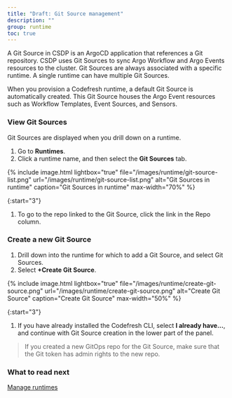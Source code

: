 ```yaml
---
title: "Draft: Git Source management"
description: ""
group: runtime
toc: true
---
```


A Git Source in CSDP is an ArgoCD application that references a Git repository. CSDP uses Git Sources to sync Argo Workflow and Argo Events resources to the cluster. 
Git Sources are always associated with a specific runtime. A single runtime can have multiple Git Sources.

When you provision a Codefresh runtime, a default Git Source is automatically created. This Git Source houses the Argo Event resources such as Workflow Templates, Event Sources, and Sensors. 


### View Git Sources
Git Sources are displayed when you drill down on a runtime. 

1. Go to **Runtimes**.
1. Click a runtime name, and then select the **Git Sources** tab.  

  {% include 
	image.html 
	lightbox="true" 
	file="/images/runtime/git-source-list.png" 
	url="/images/runtime/git-source-list.png" 
	alt="Git Sources in runtime" 
	caption="Git Sources in runtime"
    max-width="70%" 
%}

{:start="3"}
1. To go to the repo linked to the Git Source, click the link in the Repo column.

### Create a new Git Source
1. Drill down into the runtime for which to add a Git Source, and select Git Sources.
1. Select **+Create Git Source**.  

  {% include 
	image.html 
	lightbox="true" 
	file="/images/runtime/create-git-source.png" 
	url="/images/runtime/create-git-source.png" 
	alt="Create Git Source" 
	caption="Create Git Source"
    max-width="50%" 
%}

{:start="3"}
1. If you have already installed the Codefresh CLI, select **I already have...**, and continue with Git Source creation in the lower part of the panel.
  >If you created a new GitOps repo for the Git Source, make sure that the Git token has admin rights to the new repo.


### What to read next
[Manage runtimes]({{site.baseurl}}/docs/runtime/monitor-manage-runtimes/)
